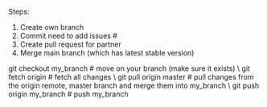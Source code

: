 Steps:

1. Create own branch
2. Commit need to add issues #
3. Create pull request for partner
4. Merge main branch (which has latest stable version)


git checkout my_branch    # move on your branch (make sure it exists) \\
git fetch origin          # fetch all changes \\
git pull origin master    # pull changes from the origin remote, master branch and merge them into my_branch \\
git push origin my_branch # push my_branch
